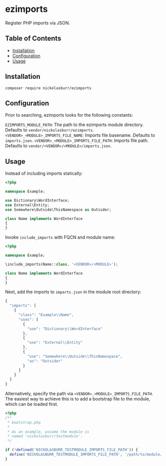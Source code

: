 # ezimports

Register PHP imports via JSON.

## Table of Contents

- [Installation](#installation)
- [Configuration](#configuration)
- [Usage](#usage)

## Installation

```
composer require nickolasburr/ezimports
```

## Configuration

Prior to searching, ezimports looks for the following constants:

`EZIMPORTS_MODULE_PATH`: The path to the ezimports module directory. Defaults to `vendor/nickolasburr/ezimports`.
`<VENDOR>_<MODULE>_IMPORTS_FILE_NAME`: Imports file basename. Defaults to `imports.json`.
`<VENDOR>_<MODULE>_IMPORTS_FILE_PATH`: Imports file path. Defaults to `vendor/<VENDOR>/<MODULE>/imports.json`.

## Usage

Instead of including imports statically:

```php
<?php

namespace Example;

use Dictionary\WordInterface;
use External\Entity;
use Somewhere\Outside\ThisNamespace as Outsider;

class Name implements WordInterface
{
}
```

Invoke `include_imports` with FQCN and module name:

```php
<?php

namespace Example;

\include_imports(Name::class, '<VENDOR>/<MODULE>');

class Name implements WordInterface
{
}
```

Next, add the imports to `imports.json` in the module root directory:

```js
{
  "imports": [
    {
      "class": "Example\\Name",
      "uses": [
        {
          "use": "Dictionary\\WordInterface"
        },
        {
          "use": "External\\Entity"
        },
        {
          "use": "Somewhere\\Outside\\ThisNamespace",
          "as": "Outsider"
        }
      ]
    }
  ]
}
```

Alternatively, specify the path via `<VENDOR>_<MODULE>_IMPORTS_FILE_PATH`.
The easiest way to achieve this is to add a bootstrap file to the module,
which can be loaded first.

```php
<?php
/**
 * bootstrap.php
 *
 * As an example, assume the module is
 * named 'nickolasburr/testmodule'.
 */

if (!defined('NICKOLASBURR_TESTMODULE_IMPORTS_FILE_PATH')) {
  define('NICKOLASBURR_TESTMODULE_IMPORTS_FILE_PATH', '/path/to/module/imports.json');
}
```

